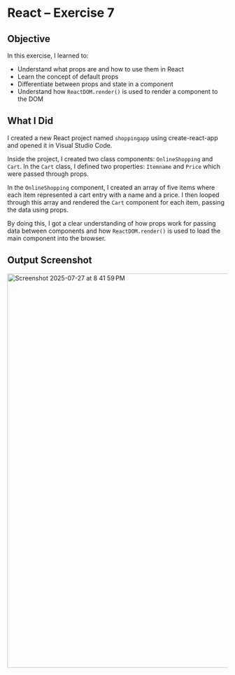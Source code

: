 # React – Exercise 7

## Objective

In this exercise, I learned to:

- Understand what props are and how to use them in React  
- Learn the concept of default props  
- Differentiate between props and state in a component  
- Understand how `ReactDOM.render()` is used to render a component to the DOM  

## What I Did

I created a new React project named `shoppingapp` using create-react-app and opened it in Visual Studio Code.

Inside the project, I created two class components: `OnlineShopping` and `Cart`. In the `Cart` class, I defined two properties: `Itemname` and `Price` which were passed through props.

In the `OnlineShopping` component, I created an array of five items where each item represented a cart entry with a name and a price. I then looped through this array and rendered the `Cart` component for each item, passing the data using props.

By doing this, I got a clear understanding of how props work for passing data between components and how `ReactDOM.render()` is used to load the main component into the browser.

## Output Screenshot

<img width="1440" height="900" alt="Screenshot 2025-07-27 at 8 41 59 PM" src="https://github.com/user-attachments/assets/1ce4f4af-a88b-438d-bc61-5f7272db2980" />
